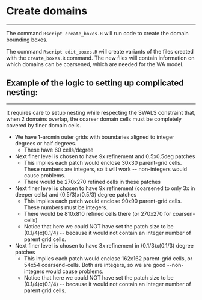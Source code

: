 # Create domains
----------------

The command
    `Rscript create_boxes.R`
will run code to create the domain bounding boxes.

The command
    `Rscript edit_boxes.R`
will create variants of the files created with the `create_boxes.R` command. The 
new files will contain information on which domains can be coarsened, which are needed
for the WA model.



## Example of the logic to setting up complicated nesting:
--------------------------------------------------------

It requires care to setup nesting while respecting the SWALS constraint that,
when 2 domains overlap, the coarser domain cells must be completely covered by
finer domain cells. 

* We have 1-arcmin outer grids with boundaries aligned to integer degrees or half degrees.
    * These have 60 cells/degree
* Next finer level is chosen to have 9x refinement and 0.5x0.5deg patches
    * This implies each patch would enclose 30x30 parent-grid cells. These numbers are integers, so it will work -- non-integers would cause problems. 
    * There would be 270x270 refined cells in these patches
* Next finer level is chosen to have 9x refinement (coarsened to only 3x in deeper cells) and (0.5/3)x(0.5/3) degree patches
    * This implies each patch would enclose 90x90 parent-grid cells. These numbers must be integers.
    * There would be 810x810 refined cells there (or 270x270 for coarsen-cells)
    * Notice that here we could NOT have set the patch size to be (0.1/4)x(0.1/4) -- because it would not contain an integer number of parent grid cells. 
* Next finer level is chosen to have 3x refinement in (0.1/3)x(0.1/3) degree patches
    * This implies each patch would enclose 162x162 parent-grid cells, or 54x54 coarsend-cells. Both are integers, so we are good --non-integers would cause problems.
    * Notice that here we could NOT have set the patch size to be (0.1/4)x(0.1/4) -- because it would not contain an integer number of parent grid cells.


